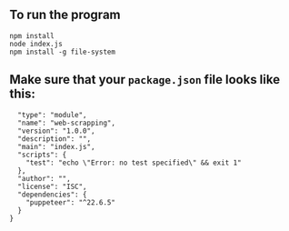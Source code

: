 ## To run the program

``` npm install ```
<br>
``` node index.js ```
<br>
```npm install -g file-system```

## Make sure that your ```package.json``` file looks like this:

``` {
  "type": "module",
  "name": "web-scrapping",
  "version": "1.0.0",
  "description": "",
  "main": "index.js",
  "scripts": {
    "test": "echo \"Error: no test specified\" && exit 1"
  },
  "author": "",
  "license": "ISC",
  "dependencies": {
    "puppeteer": "^22.6.5"
  }
}
```
